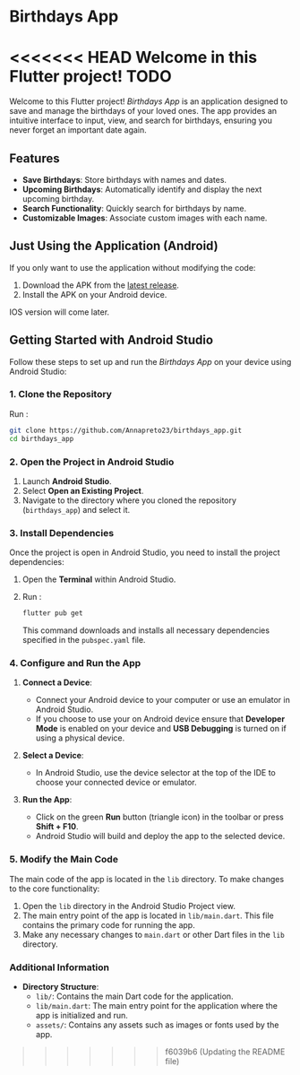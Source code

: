 # Birthdays App

<<<<<<< HEAD
Welcome in this Flutter project! TODO
=======
Welcome to this Flutter project! *Birthdays App* is an application designed to save and manage the birthdays of your loved ones. The app provides an intuitive interface to input, view, and search for birthdays, ensuring you never forget an important date again.

## Features

- **Save Birthdays**: Store birthdays with names and dates.
- **Upcoming Birthdays**: Automatically identify and display the next upcoming birthday.
- **Search Functionality**: Quickly search for birthdays by name.
- **Customizable Images**: Associate custom images with each name.


## Just Using the Application (Android)

If you only want to use the application without modifying the code:

1. Download the APK from the [latest release](https://github.com/Annapreto23/Birthdays_app/releases/tag/v1.0.0).
2. Install the APK on your Android device.

IOS version will come later.

## Getting Started with Android Studio

Follow these steps to set up and run the *Birthdays App* on your device using Android Studio:

### 1. Clone the Repository

Run :

```bash
git clone https://github.com/Annapreto23/birthdays_app.git
cd birthdays_app
```

### 2. Open the Project in Android Studio

1. Launch **Android Studio**.
2. Select **Open an Existing Project**.
3. Navigate to the directory where you cloned the repository (`birthdays_app`) and select it.

### 3. Install Dependencies

Once the project is open in Android Studio, you need to install the project dependencies:

1. Open the **Terminal** within Android Studio.
2. Run :

   ```bash
   flutter pub get
   ```

   This command downloads and installs all necessary dependencies specified in the `pubspec.yaml` file.

### 4. Configure and Run the App

1. **Connect a Device**:
   - Connect your Android device to your computer or use an emulator in Android Studio.
   - If you choose to use your on Android device ensure that **Developer Mode** is enabled on your device and **USB Debugging** is turned on if using a physical device.

2. **Select a Device**:
   - In Android Studio, use the device selector at the top of the IDE to choose your connected device or emulator.

3. **Run the App**:
   - Click on the green **Run** button (triangle icon) in the toolbar or press **Shift + F10**.
   - Android Studio will build and deploy the app to the selected device.

### 5. Modify the Main Code

The main code of the app is located in the `lib` directory. To make changes to the core functionality:

1. Open the `lib` directory in the Android Studio Project view.
2. The main entry point of the app is located in `lib/main.dart`. This file contains the primary code for running the app.
3. Make any necessary changes to `main.dart` or other Dart files in the `lib` directory.

### Additional Information

- **Directory Structure**:
  - `lib/`: Contains the main Dart code for the application.
  - `lib/main.dart`: The main entry point for the application where the app is initialized and run.
  - `assets/`: Contains any assets such as images or fonts used by the app.
>>>>>>> f6039b6 (Updating the README file)

